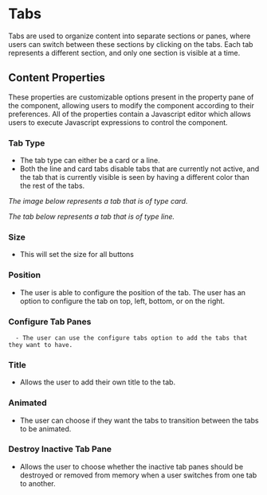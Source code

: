 # Tabs

Tabs are used to organize content into separate sections or panes, where users can switch between these sections by clicking on the tabs. Each tab represents a different section, and only one section is visible at a time.

## Content Properties

These properties are customizable options present in the property pane of the component, allowing users to modify the component according to their preferences. All of the properties contain a Javascript editor which allows users to execute Javascript expressions to control the component.

### Tab Type

- The tab type can either be a card or a line.
- Both the line and card tabs disable tabs that are currently not active, and the tab that is currently visible is seen by having a different color than the rest of the tabs.

<!-- ![Tab Type Card]() -->

_The image below represents a tab that is of type card._

<!-- ![Tab Type Line]() -->

_The tab below represents a tab that is of type line._

### Size

- This will set the size for all buttons

### Position

- The user is able to configure the position of the tab. The user has an option to configure the tab on top, left, bottom, or on the right.

### Configure Tab Panes

      - The user can use the configure tabs option to add the tabs that they want to have.

  <!-- ![Configure Tab Panes]() -->

### Title

- Allows the user to add their own title to the tab.

### Animated

- The user can choose if they want the tabs to transition between the tabs to be animated.

### Destroy Inactive Tab Pane

- Allows the user to choose whether the inactive tab panes should be destroyed or removed from memory when a user switches from one tab to another.

